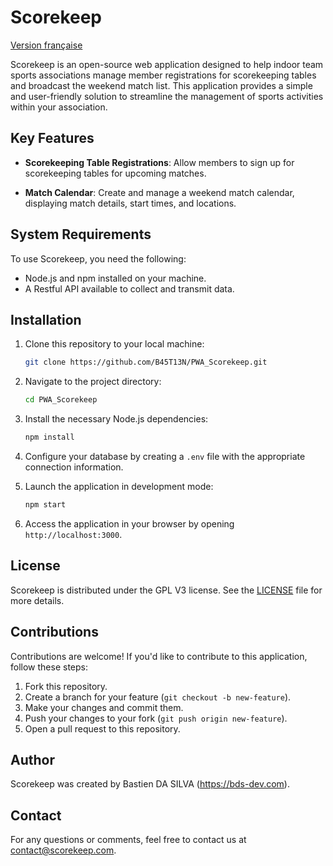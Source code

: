 # Scorekeep

[Version française](/README_FR.md)

Scorekeep is an open-source web application designed to help indoor team sports associations manage member registrations for scorekeeping tables and broadcast the weekend match list. This application provides a simple and user-friendly solution to streamline the management of sports activities within your association.

## Key Features

- **Scorekeeping Table Registrations**: Allow members to sign up for scorekeeping tables for upcoming matches.

- **Match Calendar**: Create and manage a weekend match calendar, displaying match details, start times, and locations.

## System Requirements

To use Scorekeep, you need the following:

- Node.js and npm installed on your machine.
- A Restful API available to collect and transmit data.

## Installation

1. Clone this repository to your local machine:

   ```bash
   git clone https://github.com/B45T13N/PWA_Scorekeep.git
   ```

2. Navigate to the project directory:

   ```bash
   cd PWA_Scorekeep
   ```

3. Install the necessary Node.js dependencies:

   ```bash
   npm install
   ```

4. Configure your database by creating a `.env` file with the appropriate connection information.

5. Launch the application in development mode:

   ```bash
   npm start
   ```

6. Access the application in your browser by opening `http://localhost:3000`.

## License

Scorekeep is distributed under the GPL V3 license. See the [LICENSE](LICENSE) file for more details.

## Contributions

Contributions are welcome! If you'd like to contribute to this application, follow these steps:

1. Fork this repository.
2. Create a branch for your feature (`git checkout -b new-feature`).
3. Make your changes and commit them.
4. Push your changes to your fork (`git push origin new-feature`).
5. Open a pull request to this repository.

## Author

Scorekeep was created by Bastien DA SILVA (https://bds-dev.com).

## Contact

For any questions or comments, feel free to contact us at [contact@scorekeep.com](mailto:contact@scorekeep.com).
